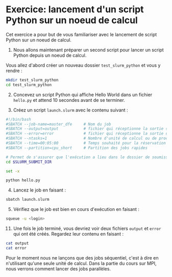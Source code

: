 # Exercice: lancement d'un script Python sur un noeud de calcul

Cet exercice a pour but de vous familiariser avec le lancement de script Python sur un noeud de calcul.


1) Nous allons maintenant préparer un second script pour lancer un script Python depuis un noeud de calcul.

Vous allez d'abord créer un nouveau dossier `test_slurm_python` et vous y rendre :

```bash
mkdir test_slurm_python
cd test_slurm_python
```

2) Concevez un script Python qui affiche Hello World dans un fichier `hello.py` et attend 10 secondes avant de se terminer.


3) Créez un script `launch.slurm` avec le contenu suivant :

```bash
#!/bin/bash
#SBATCH --job-name=master_dfe     # Nom du job
#SBATCH --output=output           # fichier qui réceptionne la sortie standard
#SBATCH --error=error             # fichier qui réceptionne la sortie d'erreur
#SBATCH --ntasks=1                # Nombre d'unité de calcul ou de processus MPI
#SBATCH --time=00:05:00           # Temps souhaité pour la réservation
#SBATCH --partition=cpu_short     # Partition des jobs rapides

# Permet de s'assurer que l'exécution a lieu dans le dossier de soumission du job
cd $SLURM_SUBMIT_DIR

set -x

python hello.py
```

4) Lancez le job en faisant :

```bash
sbatch launch.slurm
```

5) Vérifiez que le job est bien en cours d'exécution en faisant :

```bash
squeue -u <login>
```

11) Une fois le job terminé, vous devriez voir deux fichiers `output` et `error` qui ont été créés. Regardez leur contenu en faisant :

```bash
cat output
cat error
```

Pour le moment nous ne lançons que des jobs séquentiel, c'est à dire en n'utilisant qu'une seule unité de calcul.
Dans la partie du cours sur MPI, nous verrons comment lancer des jobs parallèles.